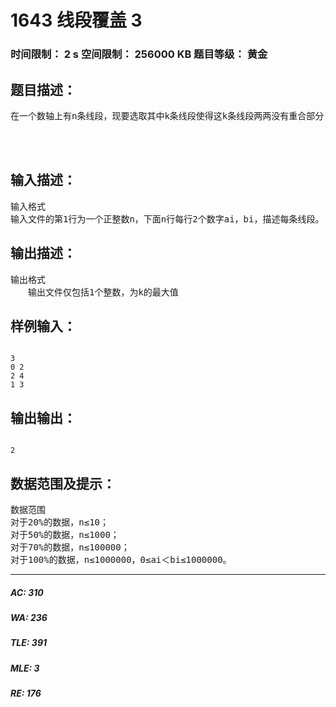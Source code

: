 # 1643 线段覆盖 3   
### 时间限制： 2 s     空间限制： 256000 KB     题目等级： 黄金  
## 题目描述：  

<pre>
在一个数轴上有n条线段，现要选取其中k条线段使得这k条线段两两没有重合部分（端点可以重合），问最大的k为多少。
 
 
 
</pre>
  
  
## 输入描述：  

<pre>
输入格式
输入文件的第1行为一个正整数n，下面n行每行2个数字ai，bi，描述每条线段。
</pre>
  
  
## 输出描述：  

<pre>
输出格式
　　输出文件仅包括1个整数，为k的最大值
</pre>
  
  
## 样例输入：  

<pre><code>
3
0 2
2 4
1 3
</code></pre>
  
  
## 输出输出：  

<pre><code>
2
</code></pre>
  
  
## 数据范围及提示：  

<pre>
数据范围
对于20%的数据，n≤10；
对于50%的数据，n≤1000；
对于70%的数据，n≤100000；
对于100%的数据，n≤1000000，0≤ai＜bi≤1000000。
</pre>
  
  
***  

##### AC: 310  
##### WA: 236  
##### TLE: 391  
##### MLE: 3  
##### RE: 176  
